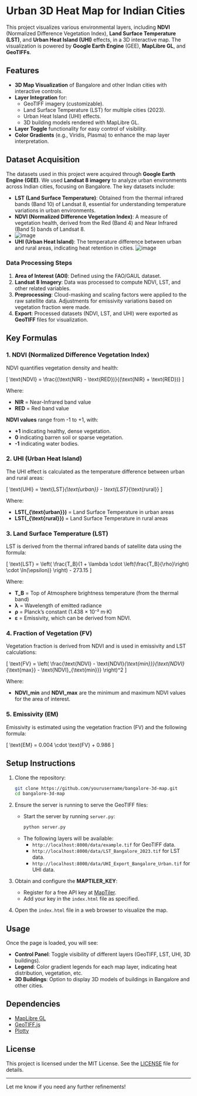 

# Urban 3D Heat Map for Indian Cities

This project visualizes various environmental layers, including **NDVI** (Normalized Difference Vegetation Index), **Land Surface Temperature (LST)**, and **Urban Heat Island (UHI)** effects, in a 3D interactive map. The visualization is powered by **Google Earth Engine** (GEE), **MapLibre GL**, and **GeoTIFFs**.

## Features

- **3D Map Visualization** of Bangalore and other Indian cities with interactive controls.
- **Layer Integration** for:
  - GeoTIFF imagery (customizable).
  - Land Surface Temperature (LST) for multiple cities (2023).
  - Urban Heat Island (UHI) effects.
  - 3D building models rendered with MapLibre GL.
- **Layer Toggle** functionality for easy control of visibility.
- **Color Gradients** (e.g., Viridis, Plasma) to enhance the map layer interpretation.

## Dataset Acquisition

The datasets used in this project were acquired through **Google Earth Engine (GEE)**. We used **Landsat 8 imagery** to analyze urban environments across Indian cities, focusing on Bangalore. The key datasets include:
- **LST (Land Surface Temperature)**: Obtained from the thermal infrared bands (Band 10) of Landsat 8, essential for understanding temperature variations in urban environments.
- **NDVI (Normalized Difference Vegetation Index)**: A measure of vegetation health, derived from the Red (Band 4) and Near Infrared (Band 5) bands of Landsat 8.
- ![image](https://github.com/user-attachments/assets/f63d71b3-e563-4837-a70d-cc590c6183f2)
- **UHI (Urban Heat Island)**: The temperature difference between urban and rural areas, indicating heat retention in cities.
![image](https://github.com/user-attachments/assets/dc398a76-4711-4f26-a7e0-edcce069d2aa)

### Data Processing Steps

1. **Area of Interest (AOI)**: Defined using the FAO/GAUL dataset.
2. **Landsat 8 Imagery**: Data was processed to compute NDVI, LST, and other related variables.
3. **Preprocessing**: Cloud-masking and scaling factors were applied to the raw satellite data. Adjustments for emissivity variations based on vegetation fraction were made.
4. **Export**: Processed datasets (NDVI, LST, and UHI) were exported as **GeoTIFF** files for visualization.

## Key Formulas

### 1. **NDVI (Normalized Difference Vegetation Index)**

NDVI quantifies vegetation density and health:

\[
\text{NDVI} = \frac{(\text{NIR} - \text{RED})}{(\text{NIR} + \text{RED})}
\]

Where:
- **NIR** = Near-Infrared band value
- **RED** = Red band value

**NDVI values** range from -1 to +1, with:
- **+1** indicating healthy, dense vegetation.
- **0** indicating barren soil or sparse vegetation.
- **-1** indicating water bodies.

### 2. **UHI (Urban Heat Island)**

The UHI effect is calculated as the temperature difference between urban and rural areas:

\[
\text{UHI} = \text{LST}_{\text{urban}} - \text{LST}_{\text{rural}}
\]

Where:
- **LST\(_{\text{urban}}\)** = Land Surface Temperature in urban areas
- **LST\(_{\text{rural}}\)** = Land Surface Temperature in rural areas

### 3. **Land Surface Temperature (LST)**

LST is derived from the thermal infrared bands of satellite data using the formula:

\[
\text{LST} = \left( \frac{T_B}{1 + \lambda \cdot \left(\frac{T_B}{\rho}\right) \cdot \ln(\epsilon)} \right) - 273.15
\]

Where:
- **T_B** = Top of Atmosphere brightness temperature (from the thermal band)
- **λ** = Wavelength of emitted radiance
- **ρ** = Planck’s constant (1.438 × 10⁻² m·K)
- **ε** = Emissivity, which can be derived from NDVI.

### 4. **Fraction of Vegetation (FV)**

Vegetation fraction is derived from NDVI and is used in emissivity and LST calculations:

\[
\text{FV} = \left( \frac{\text{NDVI} - \text{NDVI}_{\text{min}}}{\text{NDVI}_{\text{max}} - \text{NDVI}_{\text{min}}} \right)^2
\]

Where:
- **NDVI_min** and **NDVI_max** are the minimum and maximum NDVI values for the area of interest.

### 5. **Emissivity (EM)**

Emissivity is estimated using the vegetation fraction (FV) and the following formula:

\[
\text{EM} = 0.004 \cdot \text{FV} + 0.986
\]

## Setup Instructions

1. Clone the repository:
   ```bash
   git clone https://github.com/yourusername/bangalore-3d-map.git
   cd bangalore-3d-map
   ```

2. Ensure the server is running to serve the GeoTIFF files:
   - Start the server by running `server.py`:
     ```bash
     python server.py
     ```
   - The following layers will be available:
     - `http://localhost:8000/data/example.tif` for GeoTIFF data.
     - `http://localhost:8000/data/LST_Bangalore_2023.tif` for LST data.
     - `http://localhost:8000/data/UHI_Export_Bangalore_Urban.tif` for UHI data.

3. Obtain and configure the **MAPTILER_KEY**:
   - Register for a free API key at [MapTiler](https://www.maptiler.com/).
   - Add your key in the `index.html` file as specified.

4. Open the `index.html` file in a web browser to visualize the map.

## Usage

Once the page is loaded, you will see:
- **Control Panel**: Toggle visibility of different layers (GeoTIFF, LST, UHI, 3D buildings).
- **Legend**: Color gradient legends for each map layer, indicating heat distribution, vegetation, etc.
- **3D Buildings**: Option to display 3D models of buildings in Bangalore and other cities.

## Dependencies

- [MapLibre GL](https://maplibre.org/)
- [GeoTIFF.js](https://github.com/GeotiffJS/GeoTIFF.js)
- [Plotty](https://github.com/plottyjs/plotty)

## License

This project is licensed under the MIT License. See the [LICENSE](LICENSE) file for details.

---

Let me know if you need any further refinements!
